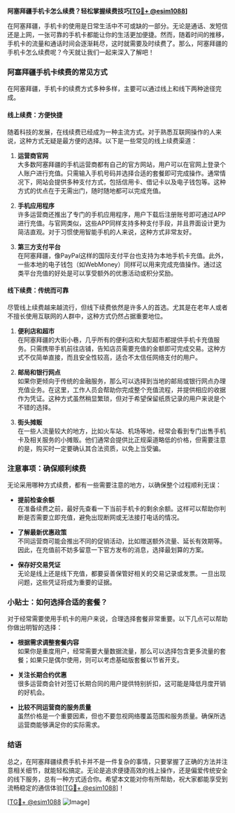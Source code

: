 **阿塞拜疆手机卡怎么续费？轻松掌握续费技巧[[TG💪+ @esim1088](https://t.me/s/esim1088)]**

在阿塞拜疆，手机卡的使用是日常生活中不可或缺的一部分。无论是通话、发短信还是上网，一张可靠的手机卡都能让你的生活更加便捷。然而，随着时间的推移，手机卡的流量和通话时间会逐渐耗尽，这时就需要及时续费了。那么，阿塞拜疆的手机卡怎么续费呢？今天就让我们一起来深入了解吧！

### 阿塞拜疆手机卡续费的常见方式

在阿塞拜疆，手机卡的续费方式多种多样，主要可以通过线上和线下两种途径完成。

#### 线上续费：方便快捷

随着科技的发展，在线续费已经成为一种主流方式。对于熟悉互联网操作的人来说，这种方式无疑是最方便的选择。以下是一些常见的线上续费渠道：

1. **运营商官网**  
   大多数阿塞拜疆的手机运营商都有自己的官方网站，用户可以在官网上登录个人账户进行充值。只需输入手机号码并选择合适的套餐即可完成操作。通常情况下，网站会提供多种支付方式，包括信用卡、借记卡以及电子钱包等。这种方式的优点在于无需出门，随时随地都可以完成充值。

2. **手机应用程序**  
   许多运营商还推出了专门的手机应用程序，用户下载后注册账号即可通过APP进行充值。与官网类似，这些APP同样支持多种支付手段，并且界面设计更为简洁直观。对于习惯使用智能手机的人来说，这种方式非常友好。

3. **第三方支付平台**  
   在阿塞拜疆，像PayPal这样的国际支付平台也支持为本地手机卡充值。此外，一些本地的电子钱包（如WebMoney）同样可以用来完成充值操作。通过这类平台充值的好处是可以享受额外的优惠活动或积分奖励。

#### 线下续费：传统而可靠

尽管线上续费越来越流行，但线下续费依然是许多人的首选。尤其是在老年人或者不擅长使用互联网的人群中，这种方式仍然占据重要地位。

1. **便利店和超市**  
   在阿塞拜疆的大街小巷，几乎所有的便利店和大型超市都提供手机卡充值服务。只需携带手机前往店铺，告知店员需要充值的金额即可完成交易。这种方式不仅简单直接，而且安全性较高，适合不太信任网络支付的用户。

2. **邮局和银行网点**  
   如果你更倾向于传统的金融服务，那么可以选择到当地的邮局或银行网点办理充值业务。在这里，工作人员会帮助你完成整个充值流程，并提供相应的收据作为凭证。这种方式虽然稍显繁琐，但对于希望保留纸质记录的用户来说是个不错的选择。

3. **街头摊贩**  
   在一些人流量较大的地方，比如火车站、机场等地，经常会看到专门出售手机卡及相关服务的小摊贩。他们通常会提供比正规渠道略低的价格，但需要注意的是，购买时一定要确认其合法资质，以免上当受骗。

### 注意事项：确保顺利续费

无论采用哪种方式续费，都有一些需要注意的地方，以确保整个过程顺利无误：

- **提前检查余额**  
  在准备续费之前，最好先查看一下当前手机卡的剩余余额。这样可以帮助你判断是否需要立即充值，避免出现断网或无法接打电话的情况。

- **了解最新优惠政策**  
  不同运营商可能会推出不同的促销活动，比如赠送额外流量、延长有效期等。因此，在充值前不妨多留意一下官方发布的消息，选择最划算的方案。

- **保存好交易凭证**  
  无论是线上还是线下充值，都要妥善保管好相关的交易记录或发票。一旦出现问题，这些凭证将成为重要的证据。

### 小贴士：如何选择合适的套餐？

对于经常需要使用手机卡的用户来说，合理选择套餐非常重要。以下几点可以帮助你做出明智的选择：

- **根据需求调整套餐内容**  
  如果你是重度用户，经常需要大量数据流量，那么可以选择包含更多流量的套餐；如果只是偶尔使用，则可以考虑基础版套餐以节省开支。

- **关注长期合约优惠**  
  很多运营商会针对签订长期合同的用户提供特别折扣，这可能是降低月度开销的好机会。

- **比较不同运营商的服务质量**  
  虽然价格是一个重要因素，但也不要忽视网络覆盖范围和服务质量。确保所选运营商能够满足你的实际需求。

### 结语

总之，在阿塞拜疆续费手机卡并不是一件复杂的事情，只要掌握了正确的方法并注意相关细节，就能轻松搞定。无论是追求便捷高效的线上操作，还是偏爱传统安全的线下服务，总有一种方式适合你。希望本文能对你有所帮助，祝大家都能享受到流畅稳定的通信体验[[TG💪+ @esim1088](https://t.me/s/esim1088)]！

[[TG💪+ @esim1088](https://t.me/s/esim1088) ![Image](https://i.postimg.cc/4NQfJmqS/Snipaste-2025-05-13-00-14-12.png)]
